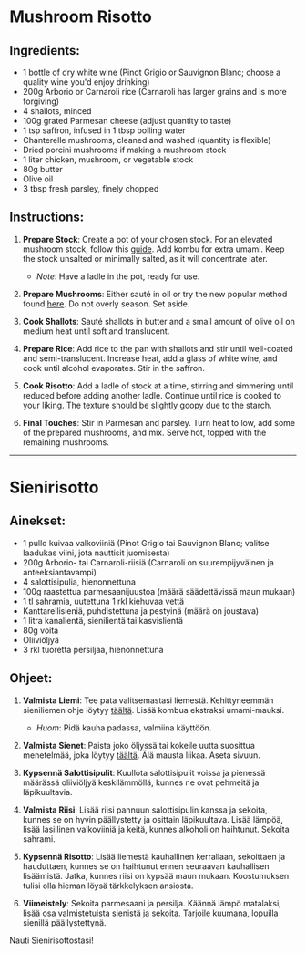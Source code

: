 # Mushroom Risotto

## Ingredients:

- 1 bottle of dry white wine (Pinot Grigio or Sauvignon Blanc; choose a quality wine you'd enjoy drinking)
- 200g Arborio or Carnaroli rice (Carnaroli has larger grains and is more forgiving)
- 4 shallots, minced
- 100g grated Parmesan cheese (adjust quantity to taste)
- 1 tsp saffron, infused in 1 tbsp boiling water
- Chanterelle mushrooms, cleaned and washed (quantity is flexible)
- Dried porcini mushrooms if making a mushroom stock
- 1 liter chicken, mushroom, or vegetable stock
- 80g butter
- Olive oil
- 3 tbsp fresh parsley, finely chopped

## Instructions:

1. **Prepare Stock**: Create a pot of your chosen stock. For an elevated mushroom stock, follow this [guide](https://youtu.be/mSuNLVZ7MvE). Add kombu for extra umami. Keep the stock unsalted or minimally salted, as it will concentrate later.
    - *Note*: Have a ladle in the pot, ready for use.

2. **Prepare Mushrooms**: Either sauté in oil or try the new popular method found [here](https://youtu.be/OPJmJdStvwI). Do not overly season. Set aside.

3. **Cook Shallots**: Sauté shallots in butter and a small amount of olive oil on medium heat until soft and translucent. 

4. **Prepare Rice**: Add rice to the pan with shallots and stir until well-coated and semi-translucent. Increase heat, add a glass of white wine, and cook until alcohol evaporates. Stir in the saffron.

5. **Cook Risotto**: Add a ladle of stock at a time, stirring and simmering until reduced before adding another ladle. Continue until rice is cooked to your liking. The texture should be slightly goopy due to the starch.

6. **Final Touches**: Stir in Parmesan and parsley. Turn heat to low, add some of the prepared mushrooms, and mix. Serve hot, topped with the remaining mushrooms.

---

# Sienirisotto

## Ainekset:

- 1 pullo kuivaa valkoviiniä (Pinot Grigio tai Sauvignon Blanc; valitse laadukas viini, jota nauttisit juomisesta)
- 200g Arborio- tai Carnaroli-riisiä (Carnaroli on suurempijyväinen ja anteeksiantavampi)
- 4 salottisipulia, hienonnettuna
- 100g raastettua parmesaanijuustoa (määrä säädettävissä maun mukaan)
- 1 tl sahramia, uutettuna 1 rkl kiehuvaa vettä
- Kanttarellisieniä, puhdistettuna ja pestyinä (määrä on joustava)
- 1 litra kanalientä, sienilientä tai kasvislientä
- 80g voita
- Oliiviöljyä
- 3 rkl tuoretta persiljaa, hienonnettuna

## Ohjeet:

1. **Valmista Liemi**: Tee pata valitsemastasi liemestä. Kehittyneemmän sieniliemen ohje löytyy [täältä](https://youtu.be/mSuNLVZ7MvE). Lisää kombua ekstraksi umami-mauksi.
    - *Huom*: Pidä kauha padassa, valmiina käyttöön.

2. **Valmista Sienet**: Paista joko öljyssä tai kokeile uutta suosittua menetelmää, joka löytyy [täältä](https://youtu.be/OPJmJdStvwI). Älä mausta liikaa. Aseta sivuun.

3. **Kypsennä Salottisipulit**: Kuullota salottisipulit voissa ja pienessä määrässä oliiviöljyä keskilämmöllä, kunnes ne ovat pehmeitä ja läpikuultavia.

4. **Valmista Riisi**: Lisää riisi pannuun salottisipulin kanssa ja sekoita, kunnes se on hyvin päällystetty ja osittain läpikuultava. Lisää lämpöä, lisää lasillinen valkoviiniä ja keitä, kunnes alkoholi on haihtunut. Sekoita sahrami.

5. **Kypsennä Risotto**: Lisää liemestä kauhallinen kerrallaan, sekoittaen ja hauduttaen, kunnes se on haihtunut ennen seuraavan kauhallisen lisäämistä. Jatka, kunnes riisi on kypsää maun mukaan. Koostumuksen tulisi olla hieman löysä tärkkelyksen ansiosta.

6. **Viimeistely**: Sekoita parmesaani ja persilja. Käännä lämpö matalaksi, lisää osa valmistetuista sienistä ja sekoita. Tarjoile kuumana, lopuilla sienillä päällystettynä.

Nauti Sienirisottostasi!
